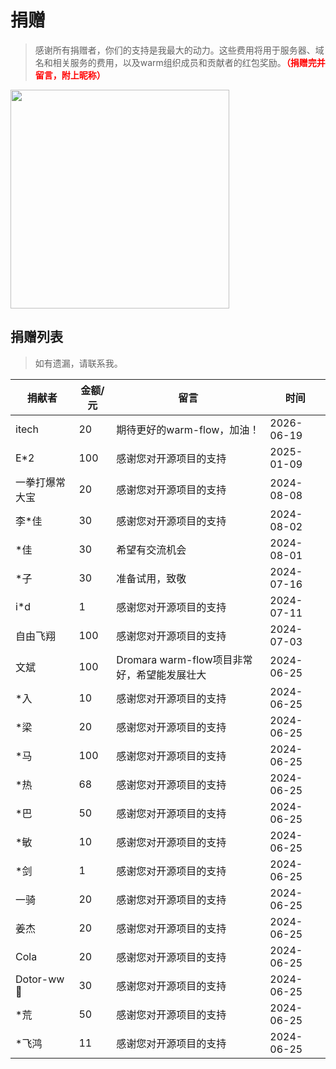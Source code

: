 # 捐赠

> 感谢所有捐赠者，你们的支持是我最大的动力。这些费用将用于服务器、域名和相关服务的费用，以及warm组织成员和贡献者的红包奖励。**<font color="red">（捐赠完并留言，附上昵称）</font>**

<img src="https://foruda.gitee.com/images/1697770422557390406/7efa04d6_2218307.png" height="350px">

## 捐赠列表

> 如有遗漏，请联系我。


| **捐献者**    | **金额/元** | **留言**                         | **时间**     |
|------------|----------|--------------------------------|------------|
| itech      | 20       | 期待更好的warm-flow，加油！             | 2026-06-19 |
| E*2        | 100      | 感谢您对开源项目的支持                    | 2025-01-09 |
| 一拳打爆常大宝    | 20       | 感谢您对开源项目的支持                    | 2024-08-08 |
| 李*佳        | 30       | 感谢您对开源项目的支持                    | 2024-08-02 |
| *佳         | 30       | 希望有交流机会                        | 2024-08-01 |
| *子         | 30       | 准备试用，致敬                        | 2024-07-16 |
| i*d        | 1        | 感谢您对开源项目的支持                    | 2024-07-11 |
| 自由飞翔       | 100      | 感谢您对开源项目的支持                    | 2024-07-03 |
| 文斌         | 100      | Dromara warm-flow项目非常好，希望能发展壮大 | 2024-06-25 |
| *入         | 10       | 感谢您对开源项目的支持                    | 2024-06-25 |
| *梁         | 20       | 感谢您对开源项目的支持                    | 2024-06-25 |
| *马         | 100      | 感谢您对开源项目的支持                    | 2024-06-25 |
| *热         | 68       | 感谢您对开源项目的支持                    | 2024-06-25 |
| *巴         | 50       | 感谢您对开源项目的支持                    | 2024-06-25 |
| *敏         | 10       | 感谢您对开源项目的支持                    | 2024-06-25 |
| *剑         | 1        | 感谢您对开源项目的支持                    | 2024-06-25 |
| 一骑         | 20       | 感谢您对开源项目的支持                    | 2024-06-25 |
| 姜杰         | 20       | 感谢您对开源项目的支持                    | 2024-06-25 |
| Cola       | 20       | 感谢您对开源项目的支持                    | 2024-06-25 |
| Dotor-ww💪 | 30       | 感谢您对开源项目的支持                    | 2024-06-25 |
| *荒         | 50       | 感谢您对开源项目的支持                    | 2024-06-25 |
| *飞鸿        | 11       | 感谢您对开源项目的支持                    | 2024-06-25 |
